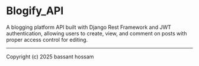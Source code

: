 # Blogify_API
A blogging platform API built with Django Rest Framework and JWT authentication, allowing users to create, view, and comment on posts with proper access control for editing.

---
Copyright (c) 2025 bassant hossam
